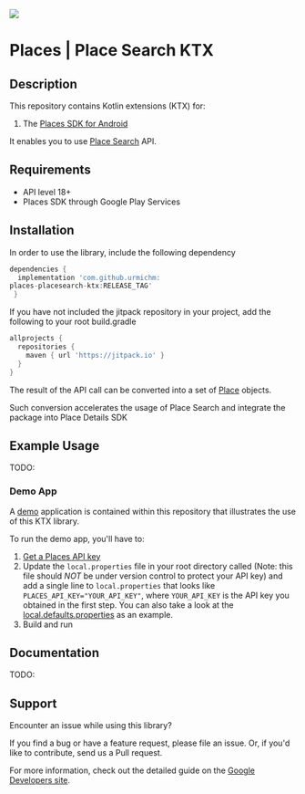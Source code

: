 [![](https://jitpack.io/v/urmichm/diana-android.svg)](https://jitpack.io/#urmichm/diana-android)

Places | Place Search KTX
==================

## Description 
This repository contains Kotlin extensions (KTX) for:
1. The [Places SDK for Android][places-sdk]

It enables you to use [Place Search][place-search] API.

## Requirements
* API level 18+
* Places SDK through Google Play Services

## Installation

In order to use the library, include the following dependency
```gradle
dependencies {
  implementation 'com.github.urmichm:
places-placesearch-ktx:RELEASE_TAG'
 }
```

If you have not included the jitpack repository in your project, add the following to your root build.gradle

```gradle
allprojects {
  repositories {
    maven { url 'https://jitpack.io' }
  }
}
```

The result of the API call can be converted into a set of [Place][place] objects.

Such conversion accelerates the usage of Place Search and integrate the package into Place Details SDK

## Example Usage
TODO:

### Demo App
A [demo](app) application is contained within this repository that illustrates the use of this KTX library.

To run the demo app, you'll have to:

1. [Get a Places API key][api-key]
2. Update the `local.properties` file in your root directory called (Note: this file should *NOT* be
under version control to protect your API key) and add a single line to `local.properties` that
looks like `PLACES_API_KEY="YOUR_API_KEY"`, where `YOUR_API_KEY` is the API key you obtained in
the first step. You can also take a look at the [local.defaults.properties](local.defaults.properties)
as an example.
3. Build and run

## Documentation
TODO:

## Support

Encounter an issue while using this library?

If you find a bug or have a feature request, please file an issue.
Or, if you'd like to contribute, send us a Pull request.

For more information, check out the detailed guide on the
[Google Developers site][places-sdk].


[api-key]: https://developers.google.com/places/android-sdk/get-api-key
[place]: https://developers.google.com/maps/documentation/places/android-sdk/reference/com/google/android/libraries/places/api/model/Place
[places-sdk]: https://developers.google.com/maps/documentation/places/android-sdk/overview
[place-search]: https://developers.google.com/maps/documentation/places/web-service/search
